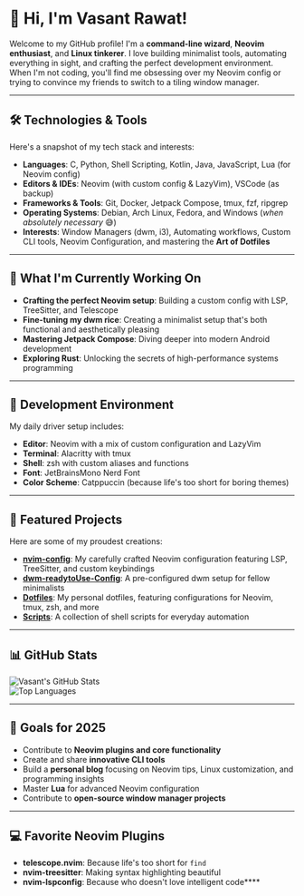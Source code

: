 # 👋 Hi, I'm Vasant Rawat!  

Welcome to my GitHub profile! I'm a **command-line wizard**, **Neovim enthusiast**, and **Linux tinkerer**. I love building minimalist tools, automating everything in sight, and crafting the perfect development environment. When I'm not coding, you'll find me obsessing over my Neovim config or trying to convince my friends to switch to a tiling window manager.  

---

## 🛠️ Technologies & Tools  

Here's a snapshot of my tech stack and interests:  
- **Languages**: C, Python, Shell Scripting, Kotlin, Java, JavaScript, Lua (for Neovim config)
- **Editors & IDEs**: Neovim (with custom config & LazyVim), VSCode (as backup)
- **Frameworks & Tools**: Git, Docker, Jetpack Compose, tmux, fzf, ripgrep
- **Operating Systems**: Debian, Arch Linux, Fedora, and Windows (*when absolutely necessary* 😅)
- **Interests**: Window Managers (dwm, i3), Automating workflows, Custom CLI tools, Neovim Configuration, and mastering the **Art of Dotfiles**

---

## 🔭 What I'm Currently Working On  
- **Crafting the perfect Neovim setup**: Building a custom config with LSP, TreeSitter, and Telescope
- **Fine-tuning my dwm rice**: Creating a minimalist setup that's both functional and aesthetically pleasing
- **Mastering Jetpack Compose**: Diving deeper into modern Android development
- **Exploring Rust**: Unlocking the secrets of high-performance systems programming

---

## 🚀 Development Environment  

My daily driver setup includes:
- **Editor**: Neovim with a mix of custom configuration and LazyVim
- **Terminal**: Alacritty with tmux
- **Shell**: zsh with custom aliases and functions
- **Font**: JetBrainsMono Nerd Font
- **Color Scheme**: Catppuccin (because life's too short for boring themes)

---

## 🌟 Featured Projects  

Here are some of my proudest creations:  
- **[nvim-config](https://github.com/Vasant-rawat/nvim-config)**: My carefully crafted Neovim configuration featuring LSP, TreeSitter, and custom keybindings
- **[dwm-readytoUse-Config](https://github.com/Vasant-rawat/dwm-readytoUse-Config)**: A pre-configured dwm setup for fellow minimalists
- **[Dotfiles](https://github.com/Vasant-rawat/dotfiles)**: My personal dotfiles, featuring configurations for Neovim, tmux, zsh, and more
- **[Scripts](https://github.com/Vasant-rawat/scripts)**: A collection of shell scripts for everyday automation

---

## 📊 GitHub Stats  

![Vasant's GitHub Stats](https://github-readme-stats.vercel.app/api?username=Vasant-rawat&show_icons=true&theme=catppuccin)  
![Top Languages](https://github-readme-stats.vercel.app/api/top-langs/?username=Vasant-rawat&layout=compact&theme=catppuccin)  

---

## 🎯 Goals for 2025  
- Contribute to **Neovim plugins and core functionality**
- Create and share **innovative CLI tools**
- Build a **personal blog** focusing on Neovim tips, Linux customization, and programming insights
- Master **Lua** for advanced Neovim configuration
- Contribute to **open-source window manager projects**

---

## 💻 Favorite Neovim Plugins
- **telescope.nvim**: Because life's too short for `find`
- **nvim-treesitter**: Making syntax highlighting beautiful
- **nvim-lspconfig**: Because who doesn't love intelligent code****
